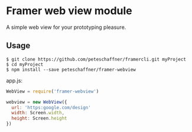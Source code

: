 
# Framer web view module

A simple web view for your prototyping pleasure.

## Usage
```shell
$ git clone https://github.com/peteschaffner/framercli.git myProject
$ cd myProject
$ npm install --save peteschaffner/framer-webview
```

app.js:
```javascript
WebView = require('framer-webview')

webview = new WebView({
  url: 'https:google.com/design'
  width: Screen.width,
  height: Screen.height
})
```
